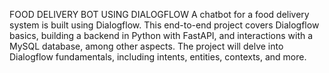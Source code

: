 FOOD DELIVERY BOT USING DIALOGFLOW
A chatbot for a food delivery system is built using Dialogflow. This end-to-end project covers Dialogflow basics, building a backend in Python with FastAPI, and interactions with a MySQL database, among other aspects. The project will delve into Dialogflow fundamentals, including intents, entities, contexts, and more.
